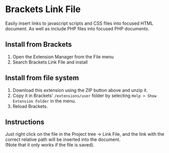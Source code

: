 # Brackets Link File

Easily insert links to javascript scripts and CSS files into focused HTML document. As well as include PHP files into focused PHP documents. 

## Install from Brackets

1. Open the Extension Manager from the File menu
2. Search Brackets Link File and install


## Install from file system

1. Download this extension using the ZIP button above and unzip it.
2. Copy it in Brackets' `/extensions/user` folder by selecting `Help > Show Extension Folder` in the menu. 
3. Reload Brackets.

## Instructions

Just right click on the file in the Project tree -> Link File, and the link with the correct relative path will be inserted into the document.  
(Note that it only works if the file is saved).

